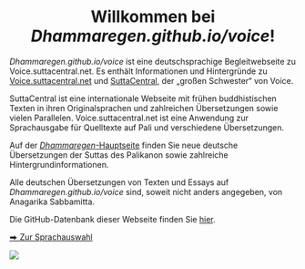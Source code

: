 <h1 style="text-align:center;">Willkommen bei <em>Dhammaregen.github.io/voice</em>!</h1>

*Dhammaregen.github.io/voice* ist eine deutschsprachige Begleitwebseite zu Voice.suttacentral.net. Es enthält Informationen und Hintergründe zu <a href="https://voice.suttacentral.net/" target="_blank">Voice.suttacentral.net</a> und <a href="https://suttacentral.net/" target="_blank">SuttaCentral</a>, der „großen Schwester“ von Voice.

SuttaCentral ist eine internationale Webseite mit frühen buddhistischen Texten in ihren Originalsprachen und zahlreichen Übersetzungen sowie vielen Parallelen. Voice.suttacentral.net ist eine Anwendung zur Sprachausgabe für Quelltexte auf Pali und verschiedene Übersetzungen.

Auf der [*Dhammaregen*-Hauptseite](/dhammaregen) finden Sie neue deutsche Übersetzungen der Suttas des Palikanon sowie zahlreiche Hintergrundinformationen.

Alle deutschen Übersetzungen von Texten und Essays auf <em>Dhammaregen.github.io/voice</em> sind, soweit nicht anders angegeben, von Anagarika Sabbamitta.

Die GitHub-Datenbank dieser Webseite finden Sie <a href="https://github.com/dhammaregen/voice" target="_blank">hier</a>.  

<a href="https://sc-voice.github.io/sc-voice/" target="-blank">&#x2b95; Zur Sprachauswahl</a>

<a href="https://www.pexels.com/photo/boulder-environment-flow-landscape-464327/" target="_blank"><img src="/voice/assets/img/waterfall-large.png" class="rain-img"/></a>
